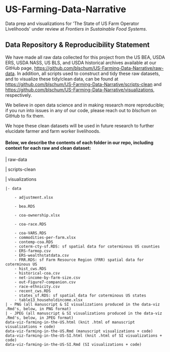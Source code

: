 # US-Farming-Data-Narrative
Data prep and visualizations for 'The State of US Farm Operator Livelihoods' under review at *Frontiers in Sustainable Food Systems*.

## Data Repository & Reproducibility Statement

We have made all raw data collected for this project from the US BEA, USDA ERS, USDA NASS, US BLS, and USDA historical archives available at our GitHub page, https://github.com/blschum/US-Farming-Data-Narrative/raw-data. In addition, all scripts used to construct and tidy these raw datasets, and to visualize these tidy/clean data, can be found at https://github.com/blschum/US-Farming-Data-Narrative/scripts-clean and https://github.com/blschum/US-Farming-Data-Narrative/visualizations, respectively. 

We believe in open data science and in making research more reproducible; if you run into issues in any of our code, please reach out to *blschum* on GitHub to fix them. 

We hope these clean datasets will be used in future research to further elucidate farmer and farm worker livelihoods.

#### Below, we describe the contents of each folder in our repo, including context for each raw and clean dataset:

| raw-data

| scripts-clean

| visualizations

    |- data
  
        - adjustment.xlsx
    
        - bea.RDS
    
        - coa-ownership.xlsx
    
        - coa-race.RDS
    
        - coa-VARS.RDS
        - commodities-per-farm.xlsx
        - contemp-coa.RDS
        - coterm-cty-sf.RDS: sf spatial data for coterminous US counties
        - ERS-farmop.csv
        - ERS-wealthstatdata.csv
        - FRR.RDS: sf Farm Resource Region (FRR) spatial data for coterminous US
        - hist_cws.RDS
        - historical-coa.csv
        - net-income-by-farm-size.csv
        - out-Figure7-companion.csv
        - race-ethnicity.csv
        - recent_cws.RDS
        - states_sf.RDS: sf spatial data for coterminous US states
        - table13_householdincome.xlsx
    | - PNG (all manuscript & SI visualizations produced in the data-viz .Rmd's, below, in PNG format)
    | - JPEG (all manuscript & SI visualizations produced in the data-viz .Rmd's, below, in JPEG format)
    data-viz-farming-in-the-US.html (knit .html of manuscript visualizations + code)
    data-viz-farming-in-the-US.Rmd (manuscript visualizations + code)
    data-viz-farming-in-the-US-SI.html (knit .html of SI visualizations + code)
    data-viz-farming-in-the-US-SI.Rmd (SI visualizations + code)
  
